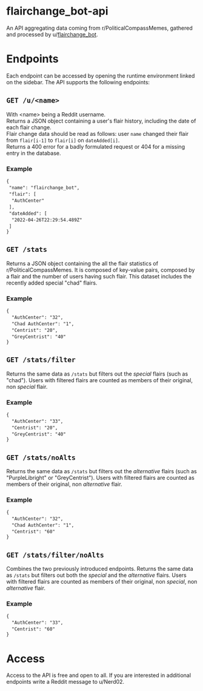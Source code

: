 # flairchange_bot-api
An API aggregating data coming from r/PoliticalCompassMemes, gathered and processed by u/[flairchange_bot](https://github.com/ornato-t/flairchange_bot).

# Endpoints

Each endpoint can be accessed by opening the runtime environment linked on the sidebar. The API supports the following endpoints:

## `GET /u/<name>`
With &lt;name&gt; being a Reddit username.  
Returns a JSON object containing a user's flair history, including the date of each flair change.  
Flair change data should be read as follows: user `name` changed their flair from `flair[i-1]` to `flair[i]` on `dateAdded[i]`.  
Returns a 400 error for a badly formulated request or 404 for a missing entry in the database.
### Example
`{`  
&ensp;`"name": "flairchange_bot",`  
&ensp;`"flair": [`  
&emsp;`"AuthCenter"`  
&ensp;`],`  
&ensp;`"dateAdded": [`  
&emsp;`"2022-04-26T22:29:54.489Z"`  
&ensp;`]`  
`}`

## `GET /stats`  
Returns a JSON object containing the all the flair statistics of r/PoliticalCompassMemes. It is composed of key-value pairs, composed by a flair and the number of users having such flair. This dataset includes the recently added special "chad" flairs.
### Example
`{`  
&emsp;`"AuthCenter": "32",`  
&emsp;`"Chad AuthCenter": "1",`  
&emsp;`"Centrist": "20",`  
&emsp;`"GreyCentrist": "40"`  
`}`

## `GET /stats/filter`  
Returns the same data as `/stats` but filters out the *special* flairs (such as "chad"). Users with filtered flairs are counted as members of their original, non *special* flair. 
### Example
`{`  
&emsp;`"AuthCenter": "33",`  
&emsp;`"Centrist": "20",`  
&emsp;`"GreyCentrist": "40"`  
`}`

## `GET /stats/noAlts`  
Returns the same data as `/stats` but filters out the *alternative* flairs (such as "PurpleLibright" or "GreyCentrist"). Users with filtered flairs are counted as members of their original, non *alternative* flair. 
### Example
`{`  
&emsp;`"AuthCenter": "32",`  
&emsp;`"Chad AuthCenter": "1",`  
&emsp;`"Centrist": "60"`  
`}`


## `GET /stats/filter/noAlts`  
Combines the two previously introduced endpoints. Returns the same data as `/stats` but filters out both the *special* and the *alternative* flairs. Users with filtered flairs are counted as members of their original, non *special*, non *alternative* flair. 
### Example
`{`  
&emsp;`"AuthCenter": "33",`  
&emsp;`"Centrist": "60"`  
`}`


# Access
Access to the API is free and open to all. If you are interested in additional endpoints write a Reddit message to u/Nerd02.
